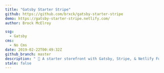```yaml
---
title: "Gatsby Starter Stripe"
github: https://github.com/brxck/gatsby-starter-stripe
demo: https://gatsby-starter-stripe.netlify.com/
author: Brock McElroy

ssg:
  - Gatsby
cms:
  - No Cms
date: 2019-02-22T00:49:32Z
github_branch: master
description: " 🛒 A starter storefront with Gatsby, Stripe, & Netlify Functions."
stale: false
---
```

